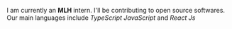 I am currently an **MLH** intern. I'll be contributing to open source softwares.
Our main languages include _TypeScript_ *JavaScript* and _React Js_
